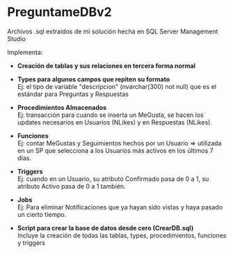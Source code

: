 # PreguntameDBv2
Archivos .sql extraídos de mi solución hecha en SQL Server Management Studio

Implementa:
* **Creación de tablas y sus relaciones en tercera forma normal**

* **Types para algunos campos que repiten su formato**  
Ej: el tipo de variable "descripcion" (nvarchar(300) not null) que es el estándar para Preguntas y Respuestas

* **Procedimientos Almacenados**  
Ej: transacción para cuando se inserta un MeGusta, se hacen los updates necesarios en Usuarios (NLikes) y en Respuestas (NLikes).

* **Funciones**  
Ej: contar MeGustas y Seguimientos hechos por un Usuario => utilizada en un SP que selecciona a los Usuarios más activos en los últimos 7 días.

* **Triggers**  
Ej: cuando en un Usuario, su atributo Confirmado pasa de 0 a 1, su atributo Activo pasa de 0 a 1 también.

* **Jobs**  
Ej: Para eliminar Notificaciones que ya hayan sido vistas y haya pasado un cierto tiempo.

* **Script para crear la base de datos desde cero (CrearDB.sql)**  
Incluye la creación de todas las tablas, types, procedimientos, funciones y triggers

